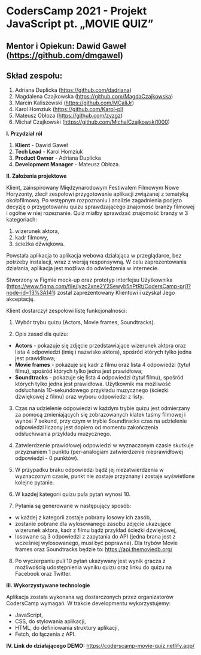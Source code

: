 # **CodersCamp 2021 - Projekt JavaScript pt. „MOVIE QUIZ”**

## **Mentor i Opiekun:** Dawid Gaweł (https://github.com/dmgawel)

## **Skład zespołu:**

1. Adriana Duplicka (https://github.com/dadriana)
2. Magdalena Czajkowska (https://github.com/MagdaCzajkowska)
3. Marcin Kaliszewski (https://github.com/MCaliJr)
4. Karol Homziuk (https://github.com/Karol-pl)
5. Mateusz Obłoza (https://github.com/zyzgz)
6. Michał Czajkowski (https://github.com/MichalCzajkowski1000)


**I. Przydział ról**

1.  **Klient** - Dawid Gaweł
2.  **Tech Lead** - Karol Homziuk
3.  **Product Owner** - Adriana Duplicka
4.  **Development Manager** - Mateusz Obłoza.


**II. Założenia projektowe**

Klient, zainspirowany Międzynarodowym Festiwalem Filmowym Nowe Horyzonty, zlecił zespołowi przygotowanie aplikacji związanej z tematyką okołofilmową.
Po wstępnym rozpoznaniu i analizie zagadnienia podjęto decyzję o przygotowaniu quizu sprawdzającego znajomość branży filmowej i ogólne w niej rozeznanie. Quiz miałby sprawdzać znajomość branży w 3 kategoriach:

1. wizerunek aktora,
2. kadr filmowy,
3. ścieżka dźwiękowa.

Powstała aplikacja to aplikacja webowa działająca w przeglądarce, bez potrzeby instalacji, wraz z wersją responsywną. W celu zaprezentowania działania, aplikacja jest możliwa do odwiedzenia w internecie.

Stworzony w Figmie mock-up oraz prototyp interfejsu Użytkownika (https://www.figma.com/file/iyzc2xne2Y2Sewyb5nPtRt/CodersCamp-prj1?node-id=13%3A141) został zaprezentowany Klientowi i uzyskał Jego akceptację.

Klient dostarczył zespołowi listę funkcjonalności:

1. Wybór trybu quizu (Actors, Movie frames, Soundtracks).

2. Opis zasad dla quizu:

- **Actors** - pokazuje się zdjęcie przedstawiające wizerunek aktora oraz lista 4 odpowiedzi (imię i nazwisko aktora), spośród których tylko jedna jest prawidłowa;
- **Movie frames** - pokazuje się kadr z filmu oraz lista 4 odpowiedzi (tytuł filmu), spośród których tylko jedna jest prawidłowa;
- **Soundtracks** - pokazuje się lista 4 odpowiedzi (tytuł filmu), spośród których tylko jedna jest prawidłowa. Użytkownik ma możliwość odsłuchania 10-sekundowego przykładu muzycznego (ścieżki dźwiękowej z filmu) oraz wyboru odpowiedzi z listy.

3. Czas na udzielenie odpowiedzi w każdym trybie quizu jest odmierzany za pomocą zmieniających się zobrazowanych klatek taśmy filmowej i wynosi 7 sekund, przy czym w trybie Soundtracks czas na udzielenie odpowiedzi liczony jest dopiero od momentu zakończenia odsłuchiwania przykładu muzycznego.

4. Zatwierdzenie prawidłowej odpowiedzi w wyznaczonym czasie skutkuje przyznaniem 1 punktu (per-analogiam zatwierdzenie nieprawidłowej odpowiedzi - 0 punktów).

5. W przypadku braku odpowiedzi bądź jej niezatwierdzenia w wyznaczonym czasie, punkt nie zostaje przyznany i zostaje wyświetlone kolejne pytanie.

6. W każdej kategorii quizu pula pytań wynosi 10.

7. Pytania są generowane w następujący sposób:

- w każdej z kategorii zostaje pobrany losowy ich zasób,
- zostanie pobrane dla wylosowanego zasobu zdjęcie ukazujące wizerunek aktora, kadr z filmu bądź przykład ścieżki dźwiękowej,
- losowane są 3 odpowiedzi z zapytania do API (jedna brana jest z wcześniej wylosowanego, musi być poprawna). Dla trybów Movie frames oraz Soundtracks będzie to: https://api.themoviedb.org/

8. Po wyczerpaniu puli 10 pytań ukazywany jest wynik gracza z możliwością udostępnienia wyniku quizu oraz linku do quizu na Facebook oraz Twitter.

**III. Wykorzystywane technologie**

Aplikacja została wykonana wg dostarczonych przez organizatorów CodersCamp wymagań. W trakcie developmentu wykorzystujemy:
- JavaScript,
- CSS, do stylowania aplikacji,
- HTML, do definiowania struktury aplikacji,
- Fetch, do łączenia z API.

**IV. Link do działającego DEMO:** https://coderscamp-movie-quiz.netlify.app/